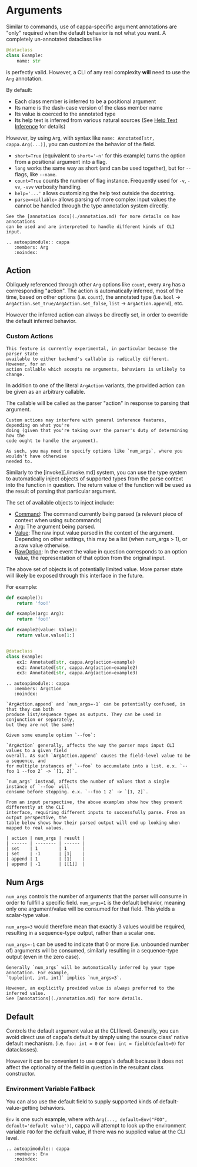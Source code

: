 # Arguments

Similar to commands, use of cappa-specific argument annotations are "only"
required when the default behavior is not what you want. A completely
un-annotated dataclass like

```python
@dataclass
class Example:
    name: str
```

is perfectly valid. However, a CLI of any real complexity **will** need to use
the `Arg` annotation.

By default:

- Each class member is inferred to be a positional argument
- Its name is the dash-case version of the class member name
- Its value is coerced to the annotated type
- Its help text is inferred from various natural sources (See
  [Help Text Inference](./help.md) for details)

However, by using `Arg`, with syntax like
`name: Annotated[str, cappa.Arg(...)]`, you can customize the behavior of the
field.

- `short=True` (equivalent to `short='-n'` for this example) turns the option
  from a positional argument into a flag.
- `long` works the same way as short (and can be used together), but for `--`
  flags, like `--name`.
- `count=True` counts the number of flag instance. Frequently used for `-v`,
  `-vv`, `-vvv` verbosity handling.
- `help='...'` allows customizing the help text outside the docstring.
- `parse=<callable>` allows parsing of more complex input values the cannot be
  handled through the type annotation system directly.

```{note}
See the [annotation docs](./annotation.md) for more details on how annotations
can be used and are interpreted to handle different kinds of CLI input.
```

```{eval-rst}
.. autoapimodule:: cappa
   :members: Arg
   :noindex:
```

## Action

Obliquely referenced through other `Arg` options like `count`, every `Arg` has a
corrresponding "action". The action is automatically inferred, most of the time,
based on other options (i.e. `count`), the annotated type (i.e. `bool` ->
`ArgAction.set_true/ArgAction.set_false`, `list` -> `ArgAction.append`), etc.

However the inferred action can always be directly set, in order to override the
default inferred behavior.

### Custom Actions

```{note}
This feature is currently experimental, in particular because the parser state
available to either backend's callable is radically different. However, for an
action callable which accepts no arguments, behaviors is unlikely to change.
```

In addition to one of the literal `ArgAction` variants, the provided action can
be given as an arbitrary callable.

The callable will be called as the parser "action" in response to parsing that
argument.

```{note}
Custom actions may interfere with general inference features, depending on what you're
doing (given that you're taking over the parser's duty of determining how the
code ought to handle the argument).

As such, you may need to specify options like `num_args`, where you wouldn't have otherwise
needed to.
```

Similarly to the [invoke][./invoke.md] system, you can use the type system to
automatically inject objects of supported types from the parse context into the
function in question. The return value of the function will be used as the
result of parsing that particular argument.

The set of available objects to inject include:

- [Command](cappa.Command): The command currently being parsed (a relevant piece
  of context when using subcommands)
- [Arg](cappa.Arg): The argument being parsed.
- [Value](cappa.parser.Value): The raw input value parsed in the context of the
  argument. Depending on other settings, this may be a list (when num_args > 1),
  or a raw value otherwise.
- [RawOption](cappa.parser.RawOption): In the event the value in question
  corresponds to an option value, the representation of that option from the
  original input.

The above set of objects is of potentially limited value. More parser state will
likely be exposed through this interface in the future.

For example:

```python
def example():
    return 'foo!'

def example(arg: Arg):
    return 'foo!'

def example2(value: Value):
    return value.value[1:]


@dataclass
class Example:
    ex1: Annotated[str, cappa.Arg(action=example)
    ex2: Annotated[str, cappa.Arg(action=example2)
    ex3: Annotated[str, cappa.Arg(action=example3)
```

```{eval-rst}
.. autoapimodule:: cappa
   :members: Argction
   :noindex:
```

```{warning}
`ArgAction.append` and `num_args=-1` can be potentially confused, in that they can both
produce list/sequence types as outputs. They can be used in conjunction or separately,
but they are not the same!

Given some example option `--foo`:

`ArgAction` generally, affects the way the parser maps input CLI values to a given field
overall. As such `ArgAction.append` causes the field-level value to be a sequence, and
for multiple instances of `--foo` to accumulate into a list. e.x. `--foo 1 --foo 2` -> `[1, 2]`.

`num_args` instead, affects the number of values that a single instance of `--foo` will
consume before stopping. e.x. `--foo 1 2` -> `[1, 2]`.

From an input perspective, the above examples show how they present differently at the CLI
interface, requiring different inputs to successfully parse. From an output perspective, the
table below shows how their parsed output will end up looking when mapped to real values.

| action | num_args | result |
| ------ | -------- | ------ |
| set    | 1        | 1      |
| set    | -1       | [1]    |
| append | 1        | [1]    |
| append | -1       | [[1]]  |
```

## Num Args

`num_args` controls the number of arguments that the parser will consume in
order to fullfill a specific field. `num_args=1` is the default behavior,
meaning only one argument/value will be consumed for that field. This yields a
scalar-type value.

`num_args=3` would therefore mean that exactly 3 values would be required,
resulting in a sequence-type output, rather than a scalar one.

`num_args=-1` can be used to indicate that 0 or more (i.e. unbounded number of)
arguments will be consumed, similarly resulting in a sequence-type output (even
in the zero case).

```{note}
Generally `num_args` will be automatically inferred by your type annotation. For example,
`tuple[int, int, int]` implies `num_args=3`.

However, an explicitly provided value is always preferred to the inferred value.
See [annotations](./annotation.md) for more details.
```

## Default

Controls the default argument value at the CLI level. Generally, you can avoid
direct use of cappa's default by simply using the source class' native default
mechanism. (i.e. `foo: int = 0` or `foo: int = field(default=0)` for
dataclasses).

However it can be convenient to use cappa's default because it does not affect
the optionality of the field in question in the resultant class constructor.

### Environment Variable Fallback

You can also use the default field to supply supported kinds of
default-value-getting behaviors.

`Env` is one such example, where with
`Arg(..., default=Env("FOO", default='default value'))`, cappa will attempt to
look up the environment variable `FOO` for the default value, if there was no
supplied value at the CLI level.

```{eval-rst}
.. autoapimodule:: cappa
   :members: Env
   :noindex:
```

